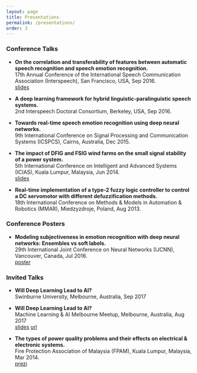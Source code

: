 ```yaml
---
layout: page
title: Presentations
permalink: /presentations/
order: 3
---
```


### Conference Talks

- **On the correlation and transferability of features between automatic speech recognition and speech emotion recognition.**  
17th Annual Conference of the International Speech Communication Association (Interspeech), San Francisco, USA, Sep 2016.  
[slides](../assets/presentations/Fayek_is16.pdf)

- **A deep learning framework for hybrid linguistic-paralinguistic speech systems.**  
2nd Interspeech Doctoral Consortium, Berkeley, USA, Sep 2016.  

- **Towards real-time speech emotion recognition using deep neural networks.**  
9th International Conference on Signal Processing and Communication Systems (ICSPCS), Cairns, Australia, Dec 2015.

- **The impact of DFIG and FSIG wind farms on the small signal stability of a power system.**  
5th International Conference on Intelligent and Advanced Systems (ICIAS), Kuala Lumpur, Malaysia, Jun 2014.  
[slides](../assets/presentations/Fayek_icias14.pdf)

- **Real-time implementation of a type-2 fuzzy logic controller to control a DC servomotor with different defuzzification methods.**  
18th International Conference on Methods & Models in Automation & Robotics (MMAR), Miedzyzdroje, Poland, Aug 2013.

### Conference Posters

- **Modeling subjectiveness in emotion recognition with deep neural networks: Ensembles vs soft labels.**  
29th International Joint Conference on Neural Networks (IJCNN), Vancouver, Canada, Jul 2016.  
[poster](../assets/presentations/Fayek_ijcnn16.pdf)

### Invited Talks

- **Will Deep Learning Lead to AI?**  
Swinburne University, Melbourne, Australia, Sep 2017

- **Will Deep Learning Lead to AI?**  
Machine Learning & AI Melbourne Meetup, Melbourne, Australia, Aug 2017  
[slides](../assets/presentations/Fayek_deeplearningai17.pdf)
[url](https://www.meetup.com/Machine-Learning-AI-Meetup/events/239993347/)

- **The types of power quality problems and their effects on electrical & electronic systems.**  
Fire Protection Association of Malaysia (FPAM), Kuala Lumpur, Malaysia, Mar 2014.  
[prezi](http://prezi.com/raofccgdehyl/?utm_campaign=share&utm_medium=copy&rc=ex0sharecvc)
